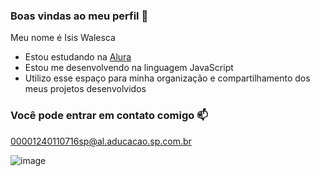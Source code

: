  ### Boas vindas ao meu perfil 💙

Meu nome é Isis Walesca 

- Estou estudando na [Alura](https://www.alura.com.br)
- Estou me desenvolvendo na linguagem JavaScript
- Utilizo esse espaço para minha organização e compartilhamento dos meus projetos desenvolvidos

### Você pode entrar em contato comigo 📫

00001240110716sp@al.aducacao.sp.com.br


![image](https://github.com/user-attachments/assets/3f6ee91f-fb54-41bf-914f-ffc77735d950)


